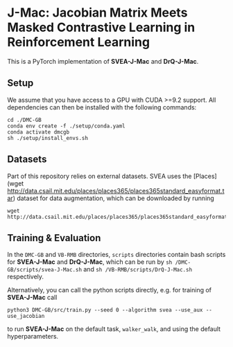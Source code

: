 # J-Mac: Jacobian Matrix Meets Masked Contrastive Learning in Reinforcement Learning
This is a PyTorch implementation of **SVEA-J-Mac** and **DrQ-J-Mac**.
## Setup
We assume that you have access to a GPU with CUDA >=9.2 support. All dependencies can then be installed with the following commands:
```
cd ./DMC-GB
conda env create -f ./setup/conda.yaml
conda activate dmcgb
sh ./setup/install_envs.sh
```
## Datasets
Part of this repository relies on external datasets. SVEA uses the [Places] (wget http://data.csail.mit.edu/places/places365/places365standard_easyformat.tar) dataset for data augmentation, which can be downloaded by running
```
wget http://data.csail.mit.edu/places/places365/places365standard_easyformat.tar
```
## Training & Evaluation
In the `DMC-GB` and `VB-RMB` directories, `scripts` directories contain bash scripts for **SVEA-J-Mac** and **DrQ-J-Mac**, which can be run by `sh /DMC-GB/scripts/svea-J-Mac.sh` and `sh /VB-RMB/scripts/DrQ-J-Mac.sh` respectively.

Alternatively, you can call the python scripts directly, e.g. for training of **SVEA-J-Mac** call
```
python3 DMC-GB/src/train.py --seed 0 --algorithm svea --use_aux --use_jacobian
```
to run **SVEA-J-Mac** on the default task, `walker_walk`, and using the default hyperparameters.
